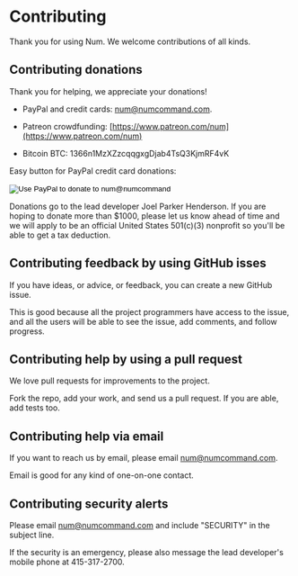 # Contributing

Thank you for using Num. We welcome contributions of all kinds.


## Contributing donations

Thank you for helping, we appreciate your donations!

   * PayPal and credit cards: num@numcommand.com.

   * Patreon crowdfunding: [https://www.patreon.com/num](https://www.patreon.com/num)

   * Bitcoin BTC: 1366n1MzXZzcqqgxgDjab4TsQ3KjmRF4vK

Easy button for PayPal credit card donations:

<form action="https://www.paypal.com/cgi-bin/webscr" method="post" target="_top">
<input type="hidden" name="cmd" value="_s-xclick">
<input type="hidden" name="hosted_button_id" value="Z3L79CFVG5U8S">
<input type="image" src="https://www.paypalobjects.com/en_US/i/btn/btn_donate_SM.gif" border="0" name="submit" alt="Use PayPal to donate to num@numcommand">
<img alt="" border="0" src="https://www.paypalobjects.com/en_US/i/scr/pixel.gif" width="1" height="1">
</form>

Donations go to the lead developer Joel Parker Henderson. If you are hoping to donate more than $1000, please let us know ahead of time and we will apply to be an official United States 501(c)(3) nonprofit so you'll be able to get a tax deduction.


## Contributing feedback by using GitHub isses

If you have ideas, or advice, or feedback, you can create a new GitHub issue.

This is good because all the project programmers have access to the issue, and all the users will be able to see the issue, add comments, and follow progress.


## Contributing help by using a pull request

We love pull requests for improvements to the project.

Fork the repo, add your work, and send us a pull request. If you are able, add tests too.


## Contributing help via email

If you want to reach us by email, please email num@numcommand.com.

Email is good for any kind of one-on-one contact.


## Contributing security alerts

Please email num@numcommand.com and include "SECURITY" in the subject line.

If the security is an emergency, please also message the lead developer's mobile phone at 415-317-2700.
